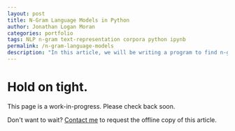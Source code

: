 ```yaml
---
layout: post
title: N-Gram Language Models in Python
author: Jonathan Logan Moran
categories: portfolio
tags: NLP n-gram text-representation corpora python ipynb 
permalink: /n-gram-language-models
description: "In this article, we will be writing a program to find n-gram statistics, compute the probability of a sentence, and perform online prediction of words."
---
```


# Hold on tight.
This page is a work-in-progress. Please check back soon.


Don't want to wait? [Contact me](jonathanlmoran.com/contact) to request the offline copy of this article.

